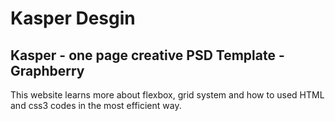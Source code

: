 # Kasper Desgin
## Kasper - one page creative PSD Template - Graphberry
This website learns more about flexbox, grid system and how to used HTML and css3 codes in
the most efficient way.
